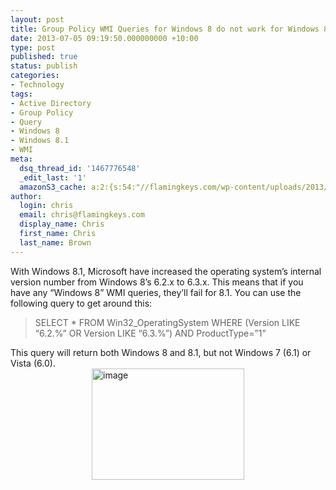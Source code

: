 ```yaml
---
layout: post
title: Group Policy WMI Queries for Windows 8 do not work for Windows 8.1
date: 2013-07-05 09:19:50.000000000 +10:00
type: post
published: true
status: publish
categories:
- Technology
tags:
- Active Directory
- Group Policy
- Query
- Windows 8
- Windows 8.1
- WMI
meta:
  dsq_thread_id: '1467776548'
  _edit_last: '1'
  amazonS3_cache: a:2:{s:54:"//flamingkeys.com/wp-content/uploads/2013/07/image.png";i:392;s:60:"//flamingkeys.com/wp-content/uploads/2013/07/image_thumb.png";i:393;}
author:
  login: chris
  email: chris@flamingkeys.com
  display_name: Chris
  first_name: Chris
  last_name: Brown
---
```

With Windows 8.1, Microsoft have increased the operating system’s internal version number from Windows 8’s 6.2.x to 6.3.x. This means that if you have any “Windows 8” WMI queries, they’ll fail for 8.1. You can use the following query to get around this:
> SELECT * FROM Win32_OperatingSystem WHERE (Version LIKE “6.2.%” OR Version LIKE “6.3.%”) AND ProductType=”1”

This query will return both Windows 8 and 8.1, but not Windows 7 (6.1) or Vista (6.0).
<a href="https://flamingkeys.com/wp-content/uploads/2013/07/image.png"><img title="image" style="border-top: 0px; border-right: 0px; border-bottom: 0px; float: none; margin-left: auto; border-left: 0px; display: block; margin-right: auto" border="0" alt="image" src="{{ site.baseurl }}/assets/image_thumb.png" width="244" height="178" /></a>
